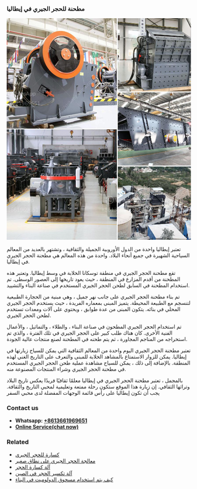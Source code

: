 <h3>مطحنة للحجر الجيري في إيطاليا</h3><img src='1701854148.jpg' alt=''><p>تعتبر إيطاليا واحدة من الدول الأوروبية الجميلة والثقافية ، وتشتهر بالعديد من المعالم السياحية الشهيرة في جميع أنحاء البلاد. واحدة من هذه المعالم هي مطحنة الحجر الجيري في إيطاليا.</p><p>تقع مطحنة الحجر الجيري في منطقة توسكانا الخلابة في وسط إيطاليا. وتعتبر هذه المطحنة من أقدم المزارع في المنطقة ، حيث يعود تاريخها إلى العصور الوسطى. تم استخدام المطحنة في السابق لطحن الحجر الجيري المستخدم في صناعة البناء والتشييد.</p><p>تم بناء مطحنة الحجر الجيري على جانب نهر جميل ، وهي مبنية من الحجارة الطبيعية لتنسجم مع الطبيعة المحيطة. يتميز المبنى بمعماره الفريدة ، حيث يستخدم الحجر الجيري المحلي في بنائه. يتكون المبنى من عدة طوابق ، ويحتوي على آلات ومعدات تستخدم لطحن الحجر الجيري.</p><p>تم استخدام الحجر الجيري المطحون في صناعة البناء ، والطلاء ، والتماثيل ، والأعمال الفنية الأخرى. كان هناك طلب كبير على الحجر الجيري في تلك الفترة ، والذي تم استخراجه من المناجم المجاورة ، ثم يتم طحنه في المطحنة لصنع منتجات عالية الجودة.</p><p>تعتبر مطحنة الحجر الجيري اليوم واحدة من المعالم الثقافية التي يمكن للسياح زيارتها في إيطاليا. يمكن للزوار الاستمتاع بالمشاهد الخلابة للمبنى والتعرف على التاريخ الغني لهذه المنطقة. بالإضافة إلى ذلك ، يمكن للسياح مشاهدة عملية طحن الحجر الجيري المستخدم في مطحنة الحجر الجيري وشراء المنتجات المصنوعة منه.</p><p>بالمجمل ، تعتبر مطحنة الحجر الجيري في إيطاليا معلمًا ثقافيًا فريدًا يعكس تاريخ البلاد وتراثها الثقافي. إن زيارة هذا الموقع ستكون رحلة ممتعة وتعليمية لمحبي التاريخ والثقافة. يجب أن تكون إيطاليا على رأس قائمة الوجهات المفضلة لدى محبي السفر</p><h3>Contact us</h3><ul><li><strong>Whatsapp:&nbsp;<a href="https://wa.me/8613661969651">+8613661969651</a></strong></li><li><a href="https://swt.shibang-china.com/?git&amp;zhl&amp;مطحنة للحجر الجيري في إيطاليا"><strong>Online Service(chat now)</strong></a></li></ul><h3>Related</h3><ul><li><a href='كسارة للحجر الجيري.md'>كسارة للحجر الجيري</a></li><li><a href='معالجة الحجر الجيري على نطاق صغير.md'>معالجة الحجر الجيري على نطاق صغير</a></li><li><a href='آلة كسارة الحجر.md'>آلة كسارة الحجر</a></li><li><a href='آلة تكسير الحجر في الصين.md'>آلة تكسير الحجر في الصين</a></li><li><a href='كيف يتم استخدام مسحوق الدولوميت في البناء.md'>كيف يتم استخدام مسحوق الدولوميت في البناء</a></li></ul>